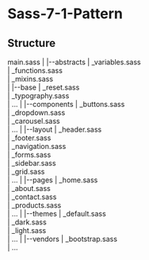 # Sass-7-1-Pattern

## Structure

main.sass
|
|--abstracts
|      _variables.sass           
|      _functions.sass           
|      _mixins.sass              
|
|--base
|       _reset.sass              
|       _typography.sass         
|      ...
|
|--components
|       _buttons.sass            
|       _dropdown.sass           
|       _carousel.sass           
|       ...
|
|--layout
|      _header.sass              
|      _footer.sass              
|      _navigation.sass          
|      _forms.sass               
|      _sidebar.sass             
|      _grid.sass                
|      ...
|
|--pages
|      _home.sass                
|      _about.sass               
|      _contact.sass             
|      _products.sass            
|      ...
|
|--themes
|      _default.sass             
|      _dark.sass                
|      _light.sass               
|      ...
|
|--vendors
|      _bootstrap.sass           
|      ...
